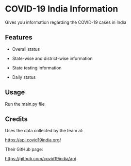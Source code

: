 # COVID-19 India Information

Gives you information regarding the COVID-19 cases in India

## Features

* Overall status

* State-wise and district-wise information

* State testing information

* Daily status

## Usage

Run the main.py file

## Credits

Uses the data collected by the team at:

   https://api.covid19india.org/

Their GitHub page:

   https://github.com/covid19india/api

